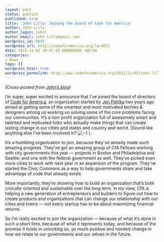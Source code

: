 ```yaml
---
layout: post
status: publish
published: true
title: 'John Lilly: Joining the board of Code for America'
author: John Lilly
author_login: johnl
author_email: john.lilly@gmail.com
wordpress_id: 9672
wordpress_url: http://codeforamerica.org/?p=9672
date: 2011-11-02 19:41:22.000000000 +00:00
categories:
- News
tags: []
wordpress_html: true
wordpress_permalink: http://www.codeforamerica.org/2011/11/02/john-lilly-joining-the-board-of-code-for-america/
---
```


<p><em>(Cross-posted from <a href="http://john.jubjubs.net/2011/11/02/joining-the-board-of-code-for-america/?utm_source=dlvr.it&amp;utm_medium=twitter">John’s blog</a>)</em></p>
<p>I’m super, super excited to announce that I’ve joined the board of directors of <a href="http://www.codeforamerica.org/">Code for America</a>, an organization started by <a href="https://twitter.com/#!/pahlkadot">Jen Pahlka</a> two years ago aimed at getting some of the smartest and most motivated techies &amp; designers among us working on solving some of the core problems facing our communities. It’s a non-profit organization full of awesomely smart and talented and motivated folks who actually make things that can create lasting change in our cities and states and country and world. (Sound like anything else I’ve been involved in? <img alt=":-)" class="wp-smiley" src="http://www.codeforamerica.org/wp-includes/images/smilies/icon_smile.gif"/> ).</p>
<p>It’s a humbling organization to join, because they’ve already made such amazing progress. They’ve got an amazing group of CfA Fellows working with city governments this year — projects in Boston and Philadelphia and Seattle; and one with the federal government as well. They’ve picked even more cities to work with next year in an expansion of the program. They’ve started the Civic Commons as a way to help governments share and take advantage of code that already exists.</p>
<p>More importantly, they’re showing how to build an organization that’s both civically-oriented and sustainable over the long term. In my view, CfA is helping a new generation of entrepreneurs and builders to figure out how to create products and organizations that can change our relationship with our cities and towns — not every startup has to be about maximizing financial returns.</p>
<p>So I’m really excited to join the organization — because of what it’s done in such a short time, because of what it represents today, and because of the promise it holds in unlocking so, so much positive and needed change in how we relate to our governments and our selves in the future.</p>
